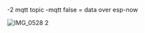 -2 mqtt topic
-mqtt false = data over esp-now


![IMG_0528 2](https://github.com/user-attachments/assets/76846441-5156-473b-9bf7-0a5b4d66472f)
